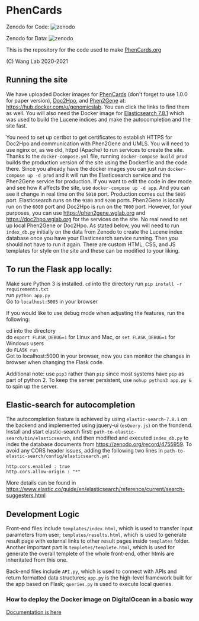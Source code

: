 # PhenCards
Zenodo for Code: ![zenodo](https://zenodo.org/badge/238013852.svg)

Zenodo for Data: ![zenodo](https://zenodo.org/badge/DOI/10.5281/zenodo.4755959.svg)

This is the repository for the code used to make [PhenCards.org](https://phencards.org)

(C) Wang Lab 2020-2021

## Running the site

We have uploaded Docker images for [PhenCards](https://hub.docker.com/r/genomicslab/phencards/tags?page=1&ordering=last_updated) (don't forget to use 1.0.0 for paper version), [Doc2Hpo](https://hub.docker.com/r/genomicslab/doc2hpo), and [Phen2Gene](https://hub.docker.com/r/genomicslab/phen2gene) at: https://hub.docker.com/u/genomicslab. You can click the links to find them as well.  You will also need the Docker image for [Elasticsearch 7.8.1](https://www.docker.elastic.co/r/elasticsearch/elasticsearch:7.8.1) which was used to build the Lucene indices and make the autocompletion and the site fast.

You need to set up certbot to get certificates to establish HTTPS for Doc2Hpo and communication with Phen2Gene and UMLS. You will need to use nginx or, as we did, httpd (Apache) to run services to create the site.  Thanks to the `docker-compose.yml` file, running `docker-compose build prod` builds the production version of the site using the Dockerfile and the code there.  Since you already have the docker images you can just run `docker-compose up -d prod` and it will run the Elasticsearch service and the Phen2Gene service for production.  If you want to edit the code in dev mode and see how it affects the site, use `docker-compose up -d app`. And you can see it change in real time on the `5010` port.  Production comes out the `5005` port.  Elasticsearch runs on the `9300` and `9200` ports.  Phen2Gene is locally run on the `6000` port and Doc2Hpo is run on the `7000` port.  However, for your purposes, you can use https://phen2gene.wglab.org and https://doc2hpo.wglab.org for the services on the site.  No real need to set up local Phen2Gene or Doc2Hpo.  As stated below, you will need to run `index_db.py` initially on the data from Zenodo to create the Lucene index database once you have your Elasticsearch service running. Then you should not have to run it again.  There are custom HTML, CSS, and JS templates for style on the site and these can be modified to your liking.

## To run the Flask app locally:

Make sure Python 3 is installed.
`cd` into the directory
run `pip install -r requirements.txt`  
run `python app.py`  
Go to `localhost:5005` in your browser  
  
If you would like to use debug mode when adjusting the features, run the following:
  
cd into the directory  
do `export FLASK_DEBUG=1` for Linux and Mac, or `set FLASK_DEBUG=1` for Windows users  
do `FLASK run`  
Got to localhost:5000 in your browser, now you can monitor the changes in browser when changing the Flask code.  
  
Additional note: use `pip3` rather than `pip` since most systems have `pip` as part of python 2. To keep the server persistent, use `nohup python3 app.py &` to spin up the server.   

## Elastic-search for autocompletion
The autocompletion feature is achieved by using `elastic-search-7.8.1` on the backend and implemented using jquery-ui (`esQuery.js`) on the frondend.
Install and start elastic-search first: `path-to-elastic-search/bin/elasticsearch`, and then modified and executed `index_db.py` to index the database documents from https://zenodo.org/record/4755959.
To avoid any CORS header issues, adding the following two lines in `path-to-elastic-search/config/elasticsearch.yml`
```
http.cors.enabled : true
http.cors.allow-origin : "*"
```
More details can be found in https://www.elastic.co/guide/en/elasticsearch/reference/current/search-suggesters.html

## Development Logic
Front-end files include `templates/index.html`, which is used to transfer input parameters from user; `templates/results.html`, which is used to generate result page with external links to other result pages inside `templates` folder. Another important part is `templetes/templete.html`, which is used for generate the overall templete of the whole front-end, other htmls are inheritated from this one. 
  
Back-end files include `API.py`, which is used to connect with APIs and return formatted data structures; `app.py` is the high-level framework built for the app based on Flask; `queries.py` is used to execute local queries.
  
### How to deploy the Docker image on DigitalOcean in a basic way

[Documentation is here](DOCKER.md)
